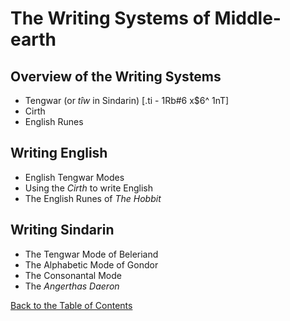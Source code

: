 # The Writing Systems of Middle-earth

## Overview of the Writing Systems

- Tengwar (or _tîw_ in Sindarin) [.ti - 1Rb#6 x$6^ 1nT]
- Cirth
- English Runes

## Writing English

- English Tengwar Modes
- Using the _Cirth_ to write English
- The English Runes of _The Hobbit_

## Writing Sindarin

- The Tengwar Mode of Beleriand
- The Alphabetic Mode of Gondor
- The Consonantal Mode
- The _Angerthas Daeron_

<div class="nav-links">
<p><a href="../sindarin.html">Back to the Table of Contents</p>
</div>
